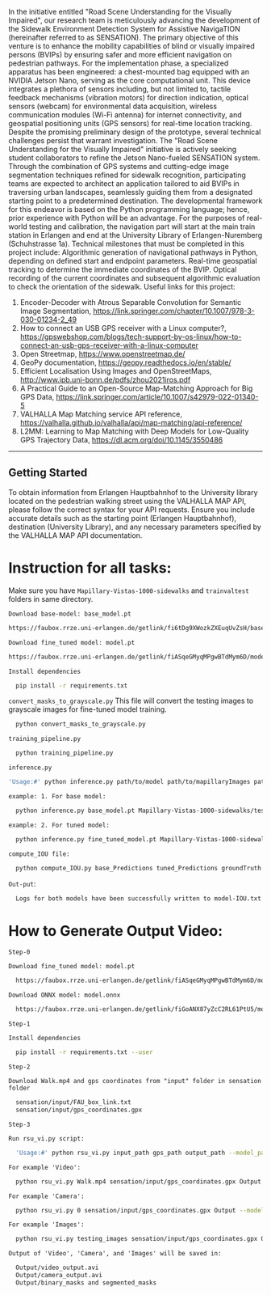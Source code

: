 In the initiative entitled "Road Scene Understanding for the Visually Impaired", our research team is meticulously advancing the development of the Sidewalk Environment Detection System for Assistive NavigaTION (hereinafter referred to as SENSATION). The primary objective of this venture is to enhance the mobility capabilities of blind or visually impaired persons (BVIPs) by ensuring safer and more efficient navigation on pedestrian pathways.
For the implementation phase, a specialized apparatus has been engineered: a chest-mounted bag equipped with an NVIDIA Jetson Nano, serving as the core computational unit. This device integrates a plethora of sensors including, but not limited to, tactile feedback mechanisms (vibration motors) for direction indication, optical sensors (webcam) for environmental data acquisition, wireless communication modules (Wi-Fi antenna) for internet connectivity, and geospatial positioning units (GPS sensors) for real-time location tracking.
Despite the promising preliminary design of the prototype, several technical challenges persist that warrant investigation.
The "Road Scene Understanding for the Visually Impaired" initiative is actively seeking student collaborators to refine the Jetson Nano-fueled SENSATION system. Through the combination of GPS systems and cutting-edge image segmentation techniques refined for sidewalk recognition, participating teams are expected to architect an application tailored to aid BVIPs in traversing urban landscapes, seamlessly guiding them from a designated starting point to a predetermined destination.
The developmental framework for this endeavor is based on the Python programming language; hence, prior experience with Python will be an advantage.
For the purposes of real-world testing and calibration, the navigation part will start at the main train station in Erlangen and end at the University Library of Erlangen-Nuremberg (Schuhstrasse 1a).
Technical milestones that must be completed in this project include:
Algorithmic generation of navigational pathways in Python, depending on defined start and endpoint parameters.
Real-time geospatial tracking to determine the immediate coordinates of the BVIP.
Optical recording of the current coordinates and subsequent algorithmic evaluation to check the orientation of the sidewalk.
Useful links for this project:
1. Encoder-Decoder with Atrous Separable Convolution for Semantic Image Segmentation, https://link.springer.com/chapter/10.1007/978-3-030-01234-2_49
2. How to connect an USB GPS receiver with a Linux computer?, https://gpswebshop.com/blogs/tech-support-by-os-linux/how-to-connect-an-usb-gps-receiver-with-a-linux-computer
3. Open Streetmap, https://www.openstreetmap.de/
4. GeoPy documentation, https://geopy.readthedocs.io/en/stable/
5. Efficient Localisation Using Images and OpenStreetMaps, http://www.ipb.uni-bonn.de/pdfs/zhou2021iros.pdf
6. A Practical Guide to an Open-Source Map-Matching Approach for Big GPS Data, https://link.springer.com/article/10.1007/s42979-022-01340-5
7. VALHALLA Map Matching service API reference, https://valhalla.github.io/valhalla/api/map-matching/api-reference/
8. L2MM: Learning to Map Matching with Deep Models for Low-Quality GPS Trajectory Data, https://dl.acm.org/doi/10.1145/3550486

------------------------------------------------------------------------------------------
<!-- GETTING STARTED -->
## Getting Started

To obtain information from Erlangen Hauptbahnhof to the University library located on the pedestrian walking street using the VALHALLA MAP API, please follow the correct syntax for your API requests. Ensure you include accurate details such as the starting point (Erlangen Hauptbahnhof), destination (University Library), and any necessary parameters specified by the VALHALLA MAP API documentation.


# Instruction for all tasks:
Make sure you have `Mapillary-Vistas-1000-sidewalks` and `trainvaltest` folders in same directory.

`Download base-model: base_model.pt`
```sh
https://faubox.rrze.uni-erlangen.de/getlink/fi6tDg9XWozkZXEuqUvZsH/base_model.pt
```
`Download fine_tuned model: model.pt`
```sh
https://faubox.rrze.uni-erlangen.de/getlink/fiASqeGMyqMPgwBTdMym6D/model.pt
```

`Install dependencies`
```sh
  pip install -r requirements.txt 
```

`convert_masks_to_grayscale.py`
This file will convert the testing images to grayscale images for fine-tuned model training.
```sh
  python convert_masks_to_grayscale.py
```

`training_pipeline.py`
```sh
  python training_pipeline.py

```

`inference.py`
```sh
'Usage:#' python inference.py path/to/model path/to/mapillaryImages path/to/mapillaryLabels OutputPath/to/ModelOutput OutputPath/to/binaryPredictions OutputPath/to/groundTruth 
```
`example: 1. For base model:`
```sh 
  python inference.py base_model.pt Mapillary-Vistas-1000-sidewalks/testing/images Mapillary-Vistas-1000-sidewalks/testing/labels base_model_output base_Predictions groundTruth
```
`example: 2. For tuned model:`
```sh 
  python inference.py fine_tuned_model.pt Mapillary-Vistas-1000-sidewalks/testing/images Mapillary-Vistas-1000-sidewalks/testing/labels tuned_model_output tuned_Predictions groundTruth
```

`compute_IOU file:`
```sh
  python compute_IOU.py base_Predictions tuned_Predictions groundTruth 
```

`Out-put`:
```sh
  Logs for both models have been successfully written to model-IOU.txt.
```

# How to Generate Output Video:
`Step-0`

`Download fine_tuned model: model.pt`
```sh
  https://faubox.rrze.uni-erlangen.de/getlink/fiASqeGMyqMPgwBTdMym6D/model.pt
```
`Download ONNX model: model.onnx`
```sh
  https://faubox.rrze.uni-erlangen.de/getlink/fiGoANX87yZcC2RL61PtU5/model.onxx
```

`Step-1`

`Install dependencies`
```sh
  pip install -r requirements.txt --user
```
`Step-2`

`Download Walk.mp4 and gps coordinates from "input" folder in sensation folder`
```sh
  sensation/input/FAU_box_link.txt
  sensation/input/gps_coordinates.gpx
```

`Step-3`

`Run rsu_vi.py script:`
```sh
  'Usage:#' python rsu_vi.py input_path gps_path output_path --model_path 
```
`For example 'Video':`
```sh
  python rsu_vi.py Walk.mp4 sensation/input/gps_coordinates.gpx Output --model_path model.onxx
```
`For example 'Camera':`
```sh
  python rsu_vi.py 0 sensation/input/gps_coordinates.gpx Output --model_path model.onxx
```
`For example 'Images':`
```sh
  python rsu_vi.py testing_images sensation/input/gps_coordinates.gpx Output --model_path model.onxx
```

`Output of 'Video', 'Camera', and 'Images' will be saved in:`
```sh
  Output/video_output.avi
  Output/camera_output.avi
  Output/binary_masks and segmented_masks
```
